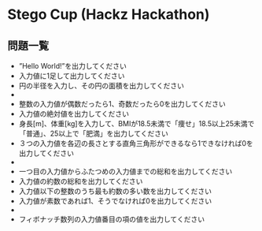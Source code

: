 # Stego Cup (Hackz Hackathon)

## 問題一覧

- ”Hello World!”を出力してください
- 入力値に1足して出力してください
- 円の半径を入力し、その円の面積を出力してください
- 
- 整数の入力値が偶数だったら1、奇数だったら0を出力してください
- 入力値の絶対値を出力してください
- 身長[m]、体重[kg]を入力して、BMIが18.5未満で「痩せ」18.5以上25未満で「普通」、25以上で「肥満」を出力してください
- ３つの入力値を各辺の長さとする直角三角形ができるなら1できなければ0を出力してください
- 
- 一つ目の入力値からふたつめの入力値までの総和を出力してください
- 入力値の約数の総和を出力してください
- 入力値以下の整数のうち最も約数の多い数を出力してください
- 入力値が素数であれば1、そうでなければ0を出力してください
- 
- フィボナッチ数列の入力値番目の項の値を出力してください


